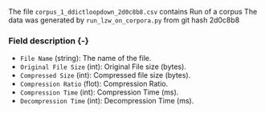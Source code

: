 The file `corpus_1_ddictloopdown_2d0c8b8.csv` contains Run of a corpus
The data was generated by `run_lzw_on_corpora.py` from git hash 2d0c8b8


### Field description {-}

  * `File Name` (string): The name of the file.
  * `Original File Size` (int): Original File size (bytes).
  * `Compressed Size` (int): Compressed file size (bytes).
  * `Compression Ratio` (flot): Compression Ratio.
  * `Compression Time` (int): Compression Time (ms).
  * `Decompression Time` (int): Decompression Time (ms).
